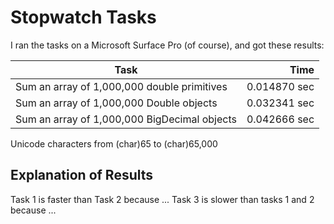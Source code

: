 # Stopwatch Tasks 

I ran the tasks on a Microsoft Surface Pro (of course), and got these results:

Task                                      | Time
------------------------------------------|-------:
Sum an array of 1,000,000 double primitives | 0.014870 sec
Sum an array of 1,000,000 Double objects | 0.032341 sec
Sum an array of 1,000,000 BigDecimal objects | 0.042666 sec
Unicode characters from (char)65 to (char)65,000

## Explanation of Results

Task 1 is faster than Task 2 because ...
Task 3 is slower than tasks 1 and 2 because ...

